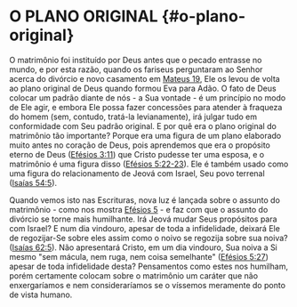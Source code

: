 # O PLANO ORIGINAL {#o-plano-original}

O matrimônio foi instituído por Deus antes que o pecado entrasse no mundo, e por esta razão, quando os fariseus perguntaram ao Senhor acerca do divórcio e novo casamento em [Mateus 19](http://bibliaonline.com.br/acf/mt/19), Ele os levou de volta ao plano original de Deus quando formou Eva para Adão. O fato de Deus colocar um padrão diante de nós - a Sua vontade - é um princípio no modo de Ele agir, e embora Ele possa fazer concessões para atender à fraqueza do homem (sem, contudo, tratá-la levianamente), irá julgar tudo em conformidade com Seu padrão original. E por quê era o plano original do matrimônio tão importante? Porque era uma figura de um plano elaborado muito antes no coração de Deus, pois aprendemos que era o propósito eterno de Deus ([Efésios 3:11](http://bibliaonline.com.br/acf/ef/3/11)) que Cristo pudesse ter uma esposa, e o matrimônio é uma figura disso ([Efésios 5:22-23](http://bibliaonline.com.br/acf/ef/5/22-23)). Ele é também usado como uma figura do relacionamento de Jeová com Israel, Seu povo terrenal ([Isaías 54:5](http://bibliaonline.com.br/acf/is/54/5)).

Quando vemos isto nas Escrituras, nova luz é lançada sobre o assunto do matrimônio - como nos mostra [Efésios 5](http://bibliaonline.com.br/acf/ef/5) - e faz com que o assunto do divórcio se torne mais humilhante. Irá Jeová mudar Seus propósitos para com Israel? E num dia vindouro, apesar de toda a infidelidade, deixará Ele de regozijar-Se sobre eles assim como o noivo se regozija sobre sua noiva? ([Isaías 62:5](http://bibliaonline.com.br/acf/is/62/5)). Não apresentará Cristo, em um dia vindouro, Sua noiva a Si mesmo &quot;sem mácula, nem ruga, nem coisa semelhante&quot; ([Efésios 5:27](http://bibliaonline.com.br/acf/ef/5/27)) apesar de toda infidelidade desta? Pensamentos como estes nos humilham, porém certamente colocam sobre o matrimônio um caráter que não enxergaríamos e nem consideraríamos se o víssemos meramente do ponto de vista humano.